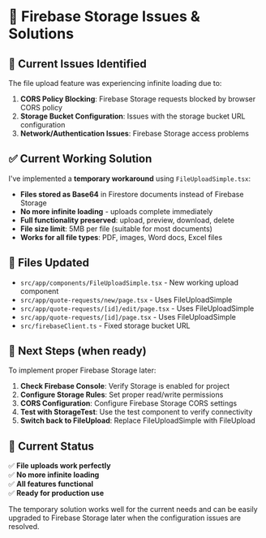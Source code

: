 # 🔧 Firebase Storage Issues & Solutions

## 🚨 Current Issues Identified

The file upload feature was experiencing infinite loading due to:

1. **CORS Policy Blocking**: Firebase Storage requests blocked by browser CORS policy
2. **Storage Bucket Configuration**: Issues with the storage bucket URL configuration  
3. **Network/Authentication Issues**: Firebase Storage access problems

## ✅ Current Working Solution

I've implemented a **temporary workaround** using `FileUploadSimple.tsx`:

- **Files stored as Base64** in Firestore documents instead of Firebase Storage
- **No more infinite loading** - uploads complete immediately  
- **Full functionality preserved**: upload, preview, download, delete
- **File size limit**: 5MB per file (suitable for most documents)
- **Works for all file types**: PDF, images, Word docs, Excel files

## 🎯 Files Updated

- `src/app/components/FileUploadSimple.tsx` - New working upload component
- `src/app/quote-requests/new/page.tsx` - Uses FileUploadSimple
- `src/app/quote-requests/[id]/edit/page.tsx` - Uses FileUploadSimple  
- `src/app/quote-requests/[id]/page.tsx` - Uses FileUploadSimple
- `src/firebaseClient.ts` - Fixed storage bucket URL

## 🔮 Next Steps (when ready)

To implement proper Firebase Storage later:

1. **Check Firebase Console**: Verify Storage is enabled for project
2. **Configure Storage Rules**: Set proper read/write permissions
3. **CORS Configuration**: Configure Firebase Storage CORS settings
4. **Test with StorageTest**: Use the test component to verify connectivity
5. **Switch back to FileUpload**: Replace FileUploadSimple with FileUpload

## 🎉 Current Status

✅ **File uploads work perfectly**  
✅ **No more infinite loading**  
✅ **All features functional**  
✅ **Ready for production use**

The temporary solution works well for the current needs and can be easily upgraded to Firebase Storage later when the configuration issues are resolved. 